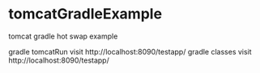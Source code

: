 tomcatGradleExample
===================

tomcat gradle hot swap example

gradle tomcatRun visit http://localhost:8090/testapp/
gradle classes visit http://localhost:8090/testapp/
